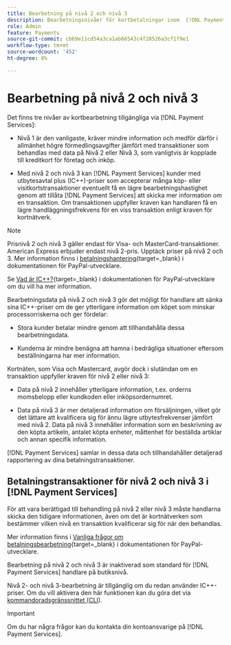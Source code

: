 ```yaml
---
title: Bearbetning på nivå 2 och nivå 3
description: Bearbetningsnivåer för kortbetalningar inom  [!DNL Payment Services] transaktioner.
role: Admin
feature: Payments
source-git-commit: cb69e11cd54a3ca1ab66543c4f28526a3cf1f9e1
workflow-type: tm+mt
source-wordcount: '452'
ht-degree: 0%

---
```


# Bearbetning på nivå 2 och nivå 3

Det finns tre nivåer av kortbearbetning tillgängliga via [!DNL Payment Services]:

* Nivå 1 är den vanligaste, kräver mindre information och medför därför i allmänhet högre förmedlingsavgifter jämfört med transaktioner som behandlas med data på Nivå 2 eller Nivå 3, som vanligtvis är kopplade till kreditkort för företag och inköp.

* Med nivå 2 och nivå 3 kan [!DNL Payment Services] kunder med utbytesavtal plus (IC++)-priser som accepterar många köp- eller visitkortstransaktioner eventuellt få en lägre bearbetningshastighet genom att tillåta [!DNL Payment Services] att skicka mer information om en transaktion. Om transaktionen uppfyller kraven kan handlaren få en lägre handläggningsfrekvens för en viss transaktion enligt kraven för kortnätverk.

>[!NOTE]
>
>Prisnivå 2 och nivå 3 gäller endast för Visa- och MasterCard-transaktioner. American Express erbjuder endast nivå 2-pris. Upptäck priser på nivå 2 och 3. Mer information finns i [betalningshantering](https://developer.paypal.com/docs/checkout/advanced/processing/){target=_blank} i dokumentationen för PayPal-utvecklare.

Se [Vad är IC++?](https://www.paypal.com/us/brc/article/what-is-interchange-plus-plus){target=_blank} i dokumentationen för PayPal-utvecklare om du vill ha mer information.

Bearbetningsdata på nivå 2 och nivå 3 gör det möjligt för handlare att sänka sina IC++-priser om de ger ytterligare information om köpet som minskar processorriskerna och ger fördelar:

* Stora kunder betalar mindre genom att tillhandahålla dessa bearbetningsdata.

* Kunderna är mindre benägna att hamna i bedrägliga situationer eftersom beställningarna har mer information.

Kortnäten, som Visa och Mastercard, avgör dock i slutändan om en transaktion uppfyller kraven för nivå 2 eller nivå 3:

* Data på nivå 2 innehåller ytterligare information, t.ex. orderns momsbelopp eller kundkoden eller inköpsordernumret.

* Data på nivå 3 är mer detaljerad information om försäljningen, vilket gör det lättare att kvalificera sig för ännu lägre utbytesfrekvenser jämfört med nivå 2. Data på nivå 3 innehåller information som en beskrivning av den köpta artikeln, antalet köpta enheter, måttenhet för beställda artiklar och annan specifik information.

[!DNL Payment Services] samlar in dessa data och tillhandahåller detaljerad rapportering av dina betalningstransaktioner.

## Betalningstransaktioner för nivå 2 och nivå 3 i [!DNL Payment Services]

För att vara berättigad till behandling på nivå 2 eller nivå 3 måste handlarna skicka den tidigare informationen, även om det är kortnätverken som bestämmer vilken nivå en transaktion kvalificerar sig för när den behandlas.

Mer information finns i [Vanliga frågor om betalningsbearbetning](https://www.paypal.com/us/cshelp/article/ts2278?_ga=1.131773126.875104296.1712843492){target=_blank} i dokumentationen för PayPal-utvecklare.

Bearbetning på nivå 2 och nivå 3 är inaktiverad som standard för [!DNL Payment Services] handlare på butiksnivå.

Nivå 2- och nivå 3-bearbetning är tillgänglig om du redan använder IC++-priser. Om du vill aktivera den här funktionen kan du göra det via [kommandoradsgränssnittet (CLI](configure-cli.md)).

>[!IMPORTANT]
>
>Om du har några frågor kan du kontakta din kontoansvarige på [!DNL Payment Services].
